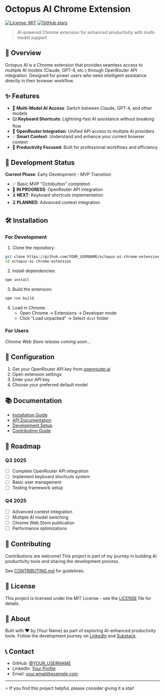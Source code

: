 # Octopus AI Chrome Extension

[![License: MIT](https://img.shields.io/badge/License-MIT-yellow.svg)](https://opensource.org/licenses/MIT)
[![GitHub stars](https://img.shields.io/github/stars/YOUR_USERNAME/octopus-ai-chrome-extension.svg)](https://github.com/YOUR_USERNAME/octopus-ai-chrome-extension/stargazers)

> AI-powered Chrome extension for enhanced productivity with multi-model support

## 🎯 Overview

Octopus AI is a Chrome extension that provides seamless access to multiple AI models (Claude, GPT-4, etc.) through OpenRouter API integration. Designed for power users who need intelligent assistance directly in their browser workflow.

## ✨ Features

- 🤖 **Multi-Model AI Access**: Switch between Claude, GPT-4, and other models
- ⌨️ **Keyboard Shortcuts**: Lightning-fast AI assistance without breaking flow
- 🔌 **OpenRouter Integration**: Unified API access to multiple AI providers
- 💡 **Smart Context**: Understand and enhance your current browser context
- 🚀 **Productivity Focused**: Built for professional workflows and efficiency

## 🚧 Development Status

**Current Phase**: Early Development - MVP Transition

- ✅ Basic MVP "Octobutton" completed
- 🔄 **IN PROGRESS**: OpenRouter API integration
- ⏳ **NEXT**: Keyboard shortcuts implementation
- ⏳ **PLANNED**: Advanced context integration

## 🛠️ Installation

### For Development

1. Clone the repository:
```bash
git clone https://github.com/YOUR_USERNAME/octopus-ai-chrome-extension.git
cd octopus-ai-chrome-extension
```

2. Install dependencies:
```bash
npm install
```

3. Build the extension:
```bash
npm run build
```

4. Load in Chrome:
   - Open Chrome → Extensions → Developer mode
   - Click "Load unpacked" → Select `dist` folder

### For Users

*Chrome Web Store release coming soon...*

## 🔧 Configuration

1. Get your OpenRouter API key from [openrouter.ai](https://openrouter.ai)
2. Open extension settings
3. Enter your API key
4. Choose your preferred default model

## 📚 Documentation

- [Installation Guide](docs/installation.md)
- [API Documentation](docs/api/README.md)
- [Development Setup](docs/development.md)
- [Contributing Guide](CONTRIBUTING.md)

## 🎯 Roadmap

### Q3 2025
- [ ] Complete OpenRouter API integration
- [ ] Implement keyboard shortcuts system
- [ ] Basic user management
- [ ] Testing framework setup

### Q4 2025
- [ ] Advanced context integration
- [ ] Multiple AI model switching
- [ ] Chrome Web Store publication
- [ ] Performance optimizations

## 🤝 Contributing

Contributions are welcome! This project is part of my journey in building AI productivity tools and sharing the development process.

See [CONTRIBUTING.md](CONTRIBUTING.md) for guidelines.

## 📝 License

This project is licensed under the MIT License - see the [LICENSE](LICENSE) file for details.

## 🚀 About

Built with ❤️ by [Your Name] as part of exploring AI-enhanced productivity tools. Follow the development journey on [LinkedIn](https://linkedin.com/in/YOUR_PROFILE) and [Substack](https://your-substack.com).

## 📞 Contact

- GitHub: [@YOUR_USERNAME](https://github.com/YOUR_USERNAME)
- LinkedIn: [Your Profile](https://linkedin.com/in/YOUR_PROFILE)
- Email: your.email@example.com

---

⭐ If you find this project helpful, please consider giving it a star!
